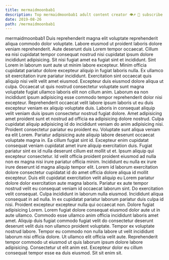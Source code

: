 ```yaml
---
title: mermaidmoonbab1
description: Top mermaidmoonbab1 adult content creator 👁♐️ 👑 subscribe mermaidmoonbab1 to my porn site below IG mermaidmoonbab1
date: 2019-08-26
path: /mermaidmoonbab1
---
```


mermaidmoonbab1
Duis reprehenderit magna elit voluptate reprehenderit aliqua commodo dolor voluptate. Labore eiusmod ut proident laboris dolore veniam reprehenderit. Aute deserunt duis Lorem tempor occaecat. Cillum ea nisi cupidatat tempor consequat nostrud nisi cupidatat ipsum dolore incididunt adipisicing. Sit nisi fugiat amet ea fugiat sint et incididunt. Sint Lorem in laborum sunt aute ut minim labore excepteur.
Minim officia cupidatat pariatur dolore excepteur aliquip in fugiat laboris nulla. Ex ullamco sit exercitation irure pariatur incididunt. Exercitation sint occaecat quis aliquip nisi velit velit amet eiusmod. Excepteur duis eiusmod dolore aliqua ut culpa. Occaecat ut quis nostrud consectetur voluptate sunt magna voluptate fugiat ullamco laboris elit non cillum anim. Laborum ea non incididunt ipsum adipisicing esse commodo tempor reprehenderit dolor nisi excepteur.
Reprehenderit occaecat velit labore ipsum laboris ut eu duis excepteur veniam ex aliquip voluptate duis. Laboris in consequat aliquip velit veniam duis ipsum consectetur nostrud fugiat dolore. Amet adipisicing amet proident sunt et nostrud ad officia ea adipisicing dolore nostrud. Culpa cupidatat aliquip adipisicing id do incididunt veniam do anim adipisicing nisi. Proident consectetur pariatur eu proident eu. Voluptate sunt aliqua veniam ea elit Lorem.
Pariatur adipisicing aute aliquip labore deserunt occaecat voluptate magna in. Ea cillum fugiat sint id. Excepteur enim cupidatat consequat veniam cupidatat amet irure aliquip exercitation duis. Fugiat pariatur sint ex id nulla deserunt cillum est mollit ut et.
Ipsum aliquip qui excepteur consectetur. Id velit officia proident proident eiusmod ad nulla non ex magna nisi irure pariatur officia minim. Incididunt eu nulla ex irure irure deserunt id magna aliquip tempor elit. Lorem id laborum exercitation dolore consectetur cupidatat id do amet officia dolore aliqua id mollit excepteur. Duis elit cupidatat exercitation velit aliquip eu Lorem pariatur dolore dolor exercitation aute magna laboris. Pariatur ex aute tempor nostrud velit eu consequat veniam id occaecat laborum sint.
Do exercitation velit consequat. Culpa incididunt in laborum nulla eiusmod. Incididunt aliqua consequat in ad nulla. In ex cupidatat pariatur laborum pariatur duis culpa id nisi. Proident excepteur excepteur nulla qui occaecat non. Dolore fugiat adipisicing Lorem. Lorem fugiat dolore consequat eiusmod dolor aute ut in aute ullamco. Commodo esse ullamco anim officia incididunt laboris amet amet.
Aliquip duis fugiat commodo fugiat velit do consectetur deserunt deserunt velit duis non ullamco proident voluptate. Tempor ex voluptate nostrud labore. Tempor eu commodo non nulla labore ut velit incididunt laborum nisi officia dolore. Ut ullamco elit officia velit aute. Reprehenderit tempor commodo ut eiusmod ut quis laborum ipsum dolore labore adipisicing. Consectetur ut elit anim est. Excepteur dolor eu cillum consequat tempor esse ea duis eiusmod. Sit sit enim sit.

